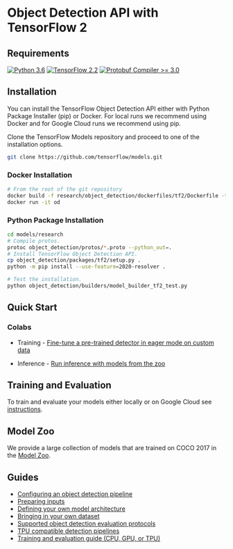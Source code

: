 # Object Detection API with TensorFlow 2

## Requirements

[![Python 3.6](https://img.shields.io/badge/Python-3.6-3776AB)](https://www.python.org/downloads/release/python-360/)
[![TensorFlow 2.2](https://img.shields.io/badge/TensorFlow-2.2-FF6F00?logo=tensorflow)](https://github.com/tensorflow/tensorflow/releases/tag/v2.2.0)
[![Protobuf Compiler >= 3.0](https://img.shields.io/badge/ProtoBuf%20Compiler-%3E3.0-brightgreen)](https://grpc.io/docs/protoc-installation/#install-using-a-package-manager)

## Installation

You can install the TensorFlow Object Detection API either with Python Package
Installer (pip) or Docker. For local runs we recommend using Docker and for
Google Cloud runs we recommend using pip.

Clone the TensorFlow Models repository and proceed to one of the installation
options.

```bash
git clone https://github.com/tensorflow/models.git
```

### Docker Installation

```bash
# From the root of the git repository
docker build -f research/object_detection/dockerfiles/tf2/Dockerfile -t od .
docker run -it od
```

### Python Package Installation

```bash
cd models/research
# Compile protos.
protoc object_detection/protos/*.proto --python_out=.
# Install TensorFlow Object Detection API.
cp object_detection/packages/tf2/setup.py .
python -m pip install --use-feature=2020-resolver .
```

```bash
# Test the installation.
python object_detection/builders/model_builder_tf2_test.py
```

## Quick Start

### Colabs

<!-- mdlint off(URL_BAD_G3DOC_PATH) -->

*   Training -
    [Fine-tune a pre-trained detector in eager mode on custom data](../colab_tutorials/eager_few_shot_od_training_tf2_colab.ipynb)

*   Inference -
    [Run inference with models from the zoo](../colab_tutorials/inference_tf2_colab.ipynb)

<!-- mdlint on -->

## Training and Evaluation

To train and evaluate your models either locally or on Google Cloud see
[instructions](tf2_training_and_evaluation.md).

## Model Zoo

We provide a large collection of models that are trained on COCO 2017 in the
[Model Zoo](tf2_detection_zoo.md).

## Guides

*   <a href='configuring_jobs.md'>
      Configuring an object detection pipeline</a><br>
*   <a href='preparing_inputs.md'>Preparing inputs</a><br>
*   <a href='defining_your_own_model.md'>
      Defining your own model architecture</a><br>
*   <a href='using_your_own_dataset.md'>
      Bringing in your own dataset</a><br>
*   <a href='evaluation_protocols.md'>
      Supported object detection evaluation protocols</a><br>
*   <a href='tpu_compatibility.md'>
      TPU compatible detection pipelines</a><br>
*   <a href='tf2_training_and_evaluation.md'>
      Training and evaluation guide (CPU, GPU, or TPU)</a><br>
